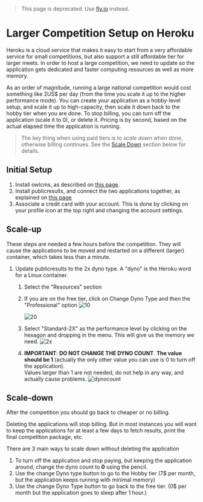 > This page is deprecated. Use [fly.io](Fly) instead.

# Larger Competition Setup on Heroku

Heroku is a cloud service that makes it easy to start from a very affordable service for small competitions, but also support a still affordable tier for larger meets.  In order to host a large competition, we need to update so the application gets dedicated and faster computing resources as well as more memory. 

As an order of magnitude, running a large national competition would cost something like 2US$ per day (from the time you scale it up to the higher performance mode).  You can create your application as a hobby-level setup, and scale it up to high-capacity, then scale it down back to the hobby tier when you are done. To stop billing, you can turn off the application (scale it to 0), or delete it.  Pricing is by second, based on the actual elapsed time the application is running.

> The key thing when using paid tiers is to *scale down* when done, otherwise billing continues. See the [Scale Down](#scale-down) section below for details.

## Initial Setup

1. Install owlcms, as described on [this page](Heroku).
2. Install publicresults, and connect the two applications together, as explained on [this page](PublicResults)
3. Associate a credit card with your account.  This is done by clicking on your profile icon at the top right and changing the account settings.

## Scale-up

These steps are needed a few hours before the competition.  They will cause the applications to be moved and restarted on a different (larger) container, which takes less than a minute.

1. Update publicresults to the 2x dyno type. A "dyno" is the Heroku word for a Linux container.

   1. Select the "Resources" section
   
   2. If you are on the free tier, click on Change Dyno Type and then the "Professional" option
      ![10](img/Heroku/10.png)
   
      ![20](img/Heroku/20.png)
   
   3. Select "Standard-2X" as the performance level by clicking on the hexagon and dropping in the menu.  This will give us the memory we need.
       ![2x](img\Heroku\30.png)
   
   4. **IMPORTANT**: **DO NOT CHANGE THE DYNO COUNT**.  **The value should be 1** (actually the only other value you can use is 0 to turn off the application).  
       Values larger than 1 are not needed, do not help in any way, and actually cause problems.
       ![dynocount](img\Heroku\35.png)
   

## Scale-down

After the competition you should go back to cheaper or no billing.

Deleting the applications will stop billing.  But in most instances you will want to keep the applications for at least a few days to fetch results, print the final competition package, etc.

There are 3 main ways to scale down without deleting the application

1. To turn off the application and stop paying, but keeping the application around, change the dyno count to **0** using the pencil.
2. Use the change Dyno type button to go to the Hobby tier (7$ per month, but the application keeps running with minimal memory)
3. Use the change Dyno Type button to go back to the free tier.  (0$ per month but the application goes to sleep after 1 hour.)
